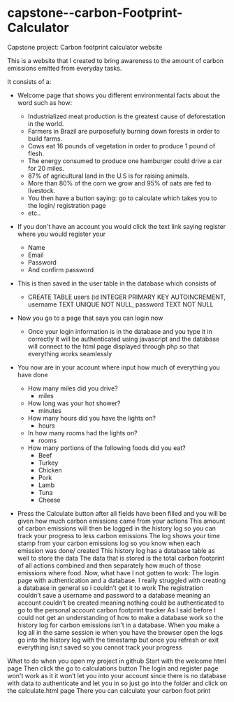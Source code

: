 # capstone--carbon-Footprint-Calculator
Capstone project: Carbon footprint calculator website

This is a website that I created to bring awareness to the amount of carbon emissions emitted from everyday tasks.

It consists of a:
- Welcome page that shows you different environmental facts about the word
such as how:
   - Industrialized meat production is the greatest cause of deforestation in the world.
   - Farmers in Brazil are purposefully burning down forests in order to build farms.
   - Cows eat 16 pounds of vegetation in order to produce 1 pound of flesh.
   - The energy consumed to produce one hamburger could drive a car for 20 miles.
   - 87% of agricultural land in the U.S is for raising animals.
   - More than 80% of the corn we grow and 95% of oats are fed to livestock.
   - You then have a button saying: go to calculate which takes you to the login/ registration page
   - etc..
- If you don't have an account you would click the text link saying register where you would register your 
   - Name
   - Email
   - Password
   - And confirm password
- This is then saved in the user table in the database which consists of 
   - CREATE TABLE users (id INTEGER PRIMARY KEY AUTOINCREMENT,
   	 username TEXT UNIQUE NOT NULL,
   	 password TEXT NOT NULL

- Now you go to a page that says you can login now
  - Once your login information is in the database and you type it in correctly it will be authenticated using javascript and the database will  connect to the html page displayed through php so that everything works seamlessly
- You now are in your account where input how much of everything you have done
   - How many miles did you drive? 
      - miles
    - How long was your hot shower? 
       - minutes
   - How many hours did you have the lights on? 
      - hours
   - In how many rooms had the lights on? 
      - rooms
   - How many portions of the following foods did you eat?
      - Beef
      - Turkey
      - Chicken
      - Pork
      - Lamb
      - Tuna
      - Cheese
- Press the Calculate button after all fields have been filled and you will be given how much carbon emissions came from your actions
      This amount of carbon emissions will then be logged in the history log so you can track your progress to less carbon emissions 
      The log shows your time stamp from your carbon emissions log so you know when each emission was done/ created
     This history log has a database table as well to store the data
The data that is stored is  the total carbon footprint of all actions combined and then separately how much of those emissions where food.
Now, what have I not gotten to work:
The login page with authentication and a database.
I really struggled with creating a database in general so i couldn’t get it to work
The registration couldn’t save a username and password to a database meaning an account couldn’t be created meaning nothing could be authenticated to go to the personal account carbon footprint tracker
As I said before I could not get an understanding of how to make a database work so the history log for carbon emissions isn’t in a database. When you make a log all in the same session ie when you have the browser open the logs go into the history log with the timestamp but once you refresh or exit everything isn;t saved so you cannot track your progress


What to do when you open my project in github
Start with the welcome html page 
Then click the go to calculations button
The login and register page won't work as it it won’t let you into your account since there is no database with data to authenticate and let you in so just go into the folder and click on the  calculate.html page
There  you can calculate your carbon foot print
